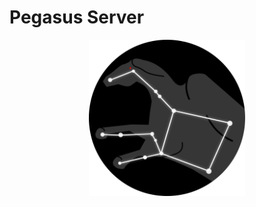 # Pegasus Server
<center><img src="./public/img/logo.png" alt="alt text" width="250px" height="250px"></center>